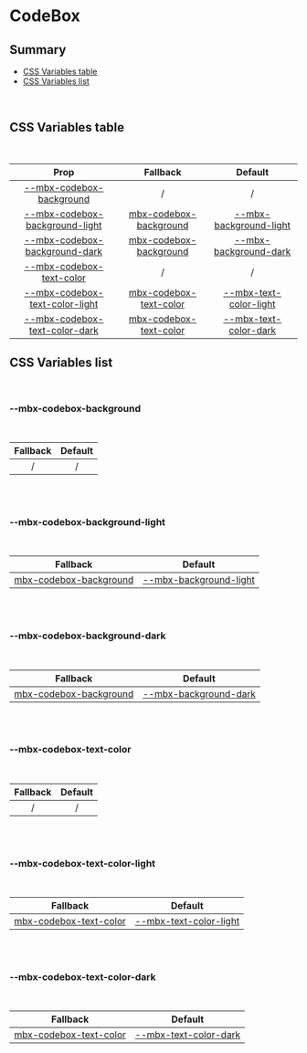 # CodeBox

## Summary

- [CSS Variables table](#css-variables-table)
- [CSS Variables list](#css-variables-list)

<br>

## CSS Variables table

<br>

| <div style='text-align:center;margin:auto;'>Prop</div>                                                            | <div style='text-align:center;margin:auto;'>Fallback</div>                                          | <div style='text-align:center;margin:auto;'>Default</div>                                                                 |
| ----------------------------------------------------------------------------------------------------------------- | --------------------------------------------------------------------------------------------------- | ------------------------------------------------------------------------------------------------------------------------- |
| <div style='text-align:center;margin:auto;'>[--mbx-codebox-background](#mbx-codebox-background)</div>             | <div style='text-align:center;margin:auto;'>/</div>                                                 | <div style='text-align:center;margin:auto;'>/</div>                                                                       |
| <div style='text-align:center;margin:auto;'>[--mbx-codebox-background-light](#mbx-codebox-background-light)</div> | <div style='text-align:center;margin:auto;'>[mbx-codebox-background](#mbx-codebox-background)</div> | <div style='text-align:center;margin:auto;'>[--mbx-background-light](../../global/css-vars.md#mbx-background-light)</div> |
| <div style='text-align:center;margin:auto;'>[--mbx-codebox-background-dark](#mbx-codebox-background-dark)</div>   | <div style='text-align:center;margin:auto;'>[mbx-codebox-background](#mbx-codebox-background)</div> | <div style='text-align:center;margin:auto;'>[--mbx-background-dark](../../global/css-vars.md#mbx-background-dark)</div>   |
| <div style='text-align:center;margin:auto;'>[--mbx-codebox-text-color](#mbx-codebox-text-color)</div>             | <div style='text-align:center;margin:auto;'>/</div>                                                 | <div style='text-align:center;margin:auto;'>/</div>                                                                       |
| <div style='text-align:center;margin:auto;'>[--mbx-codebox-text-color-light](#mbx-codebox-text-color-light)</div> | <div style='text-align:center;margin:auto;'>[mbx-codebox-text-color](#mbx-codebox-text-color)</div> | <div style='text-align:center;margin:auto;'>[--mbx-text-color-light](../../global/css-vars.md#mbx-text-color-light)</div> |
| <div style='text-align:center;margin:auto;'>[--mbx-codebox-text-color-dark](#mbx-codebox-text-color-dark)</div>   | <div style='text-align:center;margin:auto;'>[mbx-codebox-text-color](#mbx-codebox-text-color)</div> | <div style='text-align:center;margin:auto;'>[--mbx-text-color-dark](../../global/css-vars.md#mbx-text-color-dark)</div>   |

## CSS Variables list

<br>

### --mbx-codebox-background

<br>

| <div style='text-align:center;margin:auto;'>Fallback</div> | <div style='text-align:center;margin:auto;'>Default</div> |
| ---------------------------------------------------------- | --------------------------------------------------------- |
| <div style='text-align:center;margin:auto;'>/</div>        | <div style='text-align:center;margin:auto;'>/</div>       |

<br><br>

### --mbx-codebox-background-light

<br>

| <div style='text-align:center;margin:auto;'>Fallback</div>                                          | <div style='text-align:center;margin:auto;'>Default</div>                                                                 |
| --------------------------------------------------------------------------------------------------- | ------------------------------------------------------------------------------------------------------------------------- |
| <div style='text-align:center;margin:auto;'>[mbx-codebox-background](#mbx-codebox-background)</div> | <div style='text-align:center;margin:auto;'>[--mbx-background-light](../../global/css-vars.md#mbx-background-light)</div> |

<br><br>

### --mbx-codebox-background-dark

<br>

| <div style='text-align:center;margin:auto;'>Fallback</div>                                          | <div style='text-align:center;margin:auto;'>Default</div>                                                               |
| --------------------------------------------------------------------------------------------------- | ----------------------------------------------------------------------------------------------------------------------- |
| <div style='text-align:center;margin:auto;'>[mbx-codebox-background](#mbx-codebox-background)</div> | <div style='text-align:center;margin:auto;'>[--mbx-background-dark](../../global/css-vars.md#mbx-background-dark)</div> |

<br><br>

### --mbx-codebox-text-color

<br>

| <div style='text-align:center;margin:auto;'>Fallback</div> | <div style='text-align:center;margin:auto;'>Default</div> |
| ---------------------------------------------------------- | --------------------------------------------------------- |
| <div style='text-align:center;margin:auto;'>/</div>        | <div style='text-align:center;margin:auto;'>/</div>       |

<br><br>

### --mbx-codebox-text-color-light

<br>

| <div style='text-align:center;margin:auto;'>Fallback</div>                                          | <div style='text-align:center;margin:auto;'>Default</div>                                                                 |
| --------------------------------------------------------------------------------------------------- | ------------------------------------------------------------------------------------------------------------------------- |
| <div style='text-align:center;margin:auto;'>[mbx-codebox-text-color](#mbx-codebox-text-color)</div> | <div style='text-align:center;margin:auto;'>[--mbx-text-color-light](../../global/css-vars.md#mbx-text-color-light)</div> |

<br><br>

### --mbx-codebox-text-color-dark

<br>

| <div style='text-align:center;margin:auto;'>Fallback</div>                                          | <div style='text-align:center;margin:auto;'>Default</div>                                                               |
| --------------------------------------------------------------------------------------------------- | ----------------------------------------------------------------------------------------------------------------------- |
| <div style='text-align:center;margin:auto;'>[mbx-codebox-text-color](#mbx-codebox-text-color)</div> | <div style='text-align:center;margin:auto;'>[--mbx-text-color-dark](../../global/css-vars.md#mbx-text-color-dark)</div> |

<br><br>
